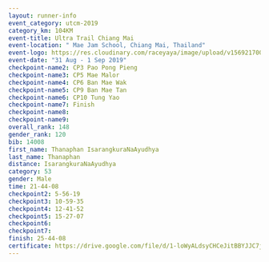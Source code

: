 ```yaml
---
layout: runner-info 
event_category: utcm-2019 
category_km: 104KM 
event-title: Ultra Trail Chiang Mai 
event-location: " Mae Jam School, Chiang Mai, Thailand" 
event-logo: https://res.cloudinary.com/raceyaya/image/upload/v1569217001/logo/ultra-trail-chiangmai_ay7efp.jpg 
event-date: "31 Aug - 1 Sep 2019" 
checkpoint-name2: CP3 Pao Pong Pieng 
checkpoint-name3: CP5 Mae Malor 
checkpoint-name4: CP6 Ban Mae Wak  
checkpoint-name5: CP9 Ban Mae Tan 
checkpoint-name6: CP10 Tung Yao 
checkpoint-name7: Finish 
checkpoint-name8: 
checkpoint-name9: 
overall_rank: 148
gender_rank: 120
bib: 14008
first_name: Thanaphan IsarangkuraNaAyudhya
last_name: Thanaphan
distance: IsarangkuraNaAyudhya
category: 53
gender: Male
time: 21-44-08
checkpoint2: 5-56-19
checkpoint3: 10-59-35
checkpoint4: 12-41-52
checkpoint5: 15-27-07
checkpoint6: 
checkpoint7: 
finish: 25-44-08
certificate: https://drive.google.com/file/d/1-loWyALdsyCHCeJitBBYJJC7jWYbI2DB/view?usp=sharing
---
```

